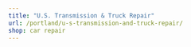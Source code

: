 ```yaml
---
title: "U.S. Transmission & Truck Repair"
url: /portland/u-s-transmission-and-truck-repair/
shop: car repair
---
```

